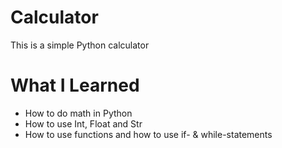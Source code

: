 # Calculator

This is a simple Python calculator

# What I Learned

* How to do math in Python
* How to use Int, Float and Str
* How to use functions and how to use if- & while-statements